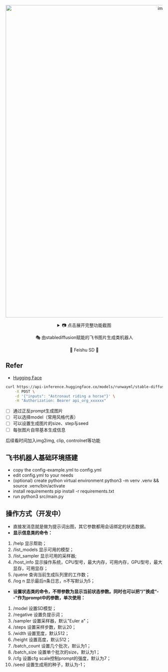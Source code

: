 
<p align='center'>

  <img width="1000" alt="image" src="https://user-images.githubusercontent.com/50035229/236652971-3b37e644-7f29-4861-8a51-8445e4e588d3.png">
	
<details align='center'>
    <summary> 📷 点击展开完整功能截图</summary>
    <br>
    <p align='center'>
   <img width="1122" alt="image" src="https://user-images.githubusercontent.com/50035229/236653023-8cd147c6-c1de-44f1-a91f-6d8e2ce86f37.png">
   <img width="1120" alt="image" src="https://user-images.githubusercontent.com/50035229/236653053-f12d0208-2b03-40b2-a2e6-569c976014d8.png">
    </p>

</details>	
	
	
</p>

<p align='center'>
   🎭 由stablediffusion赋能的飞书图片生成类机器人
<br>
<br>
    🚀 Feishu SD 🚀
</p>



## Refer

- [Hugging Face](https://huggingface.co/runwayml/stable-diffusion-v1-5)

```sh
curl https://api-inference.huggingface.co/models/runwayml/stable-diffusion-v1-5 \
	-X POST \
	-d '{"inputs": "Astronaut riding a horse"}' \
	-H "Authorization: Bearer api_org_xxxxxx"
```

- [ ] 通过正反prompt生成图片
- [ ] 可以选择model（常用风格代表）
- [ ] 可以设置生成图片的size、step与seed
- [ ] 每张图片自带基本生成信息

后续看时间加入img2img, clip, controlnet等功能

## 飞书机器人基础环境搭建

- copy the config-example.yml to config.yml
- edit config.yml to your needs
- (optional) create python virtual environment python3 -m venv .venv && source .venv/bin/activate
- install requirements pip install -r requirements.txt
- run python3 src/main.py

## 操作方式（开发中）

* 直接发消息就是做为提示词出图，其它参数都用会话绑定的状态数据。
* **显示信息类的命令：**

1. /help 显示帮助；
2. /list_models 显示可用的模型；
3. /list_sampler 显示可用的采样器;
4. /host_info 显示操作系统，CPU型号，最大内存，可用内存，GPU型号，最大显存，可用显存；
5. /quene 查询当前生成队列里的工作数；
6. /log n 显示最后n条日志，n不写默认为5；

* **设置状态类的命令，不带参数为显示当前状态参数。同时也可以把“/”换成“--”作为prompt中的参数，单次使用：**

1. /model 设置SD模型；
2. /negative 设置负提示词；
3. /sampler 设置采样器，默认"Euler a"；
4. /steps 设置采样步数，默认20；
5. /width 设置宽度，默认512；
6. /height 设置高度，默认512；
7. /batch_count 设置几个批次，默认为1；
8. /batch_size 设置单个批次的size，默认为1；
9. /cfg 设置cfg scale控制prompt的强度，默认为7；
10. /seed 设置生成用的种子，默认为-1；
